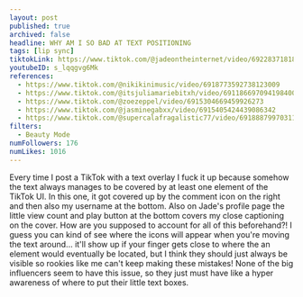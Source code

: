 ```yaml
---
layout: post
published: true
archived: false
headline: WHY AM I SO BAD AT TEXT POSITIONING
tags: [lip sync]
tiktokLink: https://www.tiktok.com/@jadeontheinternet/video/6922837181883059461
youtubeID: s_lqqgvg6Mk
references:
  - https://www.tiktok.com/@nikikinimusic/video/6918773592738123009
  - https://www.tiktok.com/@itsjuliamariebitxh/video/6911866970941984006
  - https://www.tiktok.com/@zoezeppel/video/6915304669459926273
  - https://www.tiktok.com/@jasminegabxx/video/6915405424439086342
  - https://www.tiktok.com/@supercalafragalistic77/video/6918887997031124230
filters:
  - Beauty Mode
numFollowers: 176
numLikes: 1016
---
```


Every time I post a TikTok with a text overlay I fuck it up because somehow the text always manages to be covered by at least one element of the TikTok UI. In this one, it got covered up by the comment icon on the right and then also my username at the bottom. Also on Jade's profile page the little view count and play button at the bottom covers my close captioning on the cover. How are you supposed to account for all of this beforehand?! I guess you can kind of see where the icons will appear when you're moving the text around... it'll show up if your finger gets close to where the an element would eventually be located, but I think they should just always be visible so rookies like me can't keep making these mistakes! None of the big influencers seem to have this issue, so they just must have like a hyper awareness of where to put their little text boxes.
